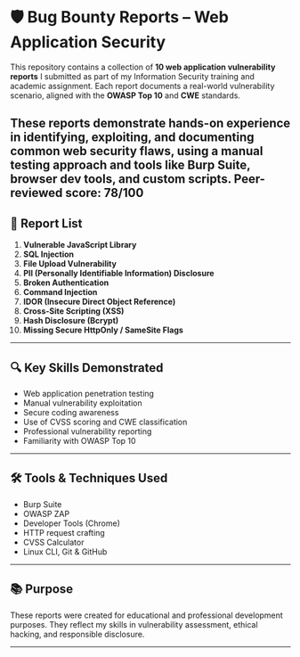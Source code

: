 # 🛡️ Bug Bounty Reports – Web Application Security

This repository contains a collection of **10 web application vulnerability reports** I submitted as part of my Information Security training and academic assignment. Each report documents a real-world vulnerability scenario, aligned with the **OWASP Top 10** and **CWE** standards.

These reports demonstrate hands-on experience in identifying, exploiting, and documenting common web security flaws, using a manual testing approach and tools like **Burp Suite**, **browser dev tools**, and **custom scripts**.
Peer-reviewed score: 78/100
---

## 📄 Report List

1. **Vulnerable JavaScript Library**  
2. **SQL Injection**  
3. **File Upload Vulnerability**  
4. **PII (Personally Identifiable Information) Disclosure**  
5. **Broken Authentication**  
6. **Command Injection**  
7. **IDOR (Insecure Direct Object Reference)**  
8. **Cross-Site Scripting (XSS)**  
9. **Hash Disclosure (Bcrypt)**  
10. **Missing Secure HttpOnly / SameSite Flags**

---

## 🔍 Key Skills Demonstrated

- Web application penetration testing  
- Manual vulnerability exploitation  
- Secure coding awareness  
- Use of CVSS scoring and CWE classification  
- Professional vulnerability reporting  
- Familiarity with OWASP Top 10

---

## 🛠️ Tools & Techniques Used

- Burp Suite  
- OWASP ZAP  
- Developer Tools (Chrome)  
- HTTP request crafting  
- CVSS Calculator  
- Linux CLI, Git & GitHub

---

## 📚 Purpose

These reports were created for educational and professional development purposes. They reflect my skills in vulnerability assessment, ethical hacking, and responsible disclosure.

---

